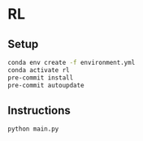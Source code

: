 # RL

## Setup

```bash
conda env create -f environment.yml
conda activate rl
pre-commit install
pre-commit autoupdate
```

## Instructions

```bash
python main.py
```
